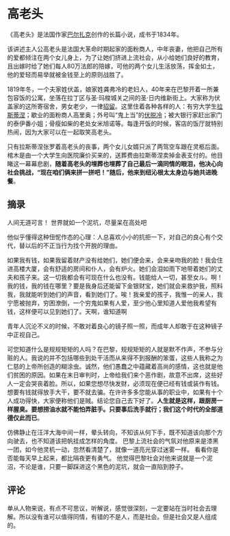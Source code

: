 # 高老头

《高老头》是法国作家[巴尔扎克](https://baike.baidu.com/item/巴尔扎克/38414?fromModule=lemma_inlink)创作的长篇小说，成书于1834年。

该讲述主人公高老头是法国大革命时期起家的面粉商人，中年丧妻，他把自己所有的爱都倾注在两个女儿身上，为了让她们挤进上流社会，从小给她们良好的教育，且出嫁时给了她们每人80万法郎的陪嫁，可他的两个女儿生活放荡，挥金如土，他的爱轻而易举就被金钱至上的原则战胜了。

1819年冬，一个夫家姓伏盖，娘家姓龚弗冷的老妇人，40年来在巴黎开着一所兼包容饭的公寓，坐落在拉丁区与圣·玛梭城关之间的圣·日内维新街上。大家称为伏盖家的这所寄宿舍，男女老少，一律[招留](https://baike.baidu.com/item/招留/0?fromModule=lemma_inlink)。这里住着各种各样的人：有穷大学生[拉斯蒂涅](https://baike.baidu.com/item/拉斯蒂涅/0?fromModule=lemma_inlink)；歇业的面粉商人高里奥；外号叫“鬼上当”的[伏脱冷](https://baike.baidu.com/item/伏脱冷/0?fromModule=lemma_inlink)；被大银行家赶出家门的泰伊番小姐；骨瘦如柴的老处女米旭诺等。每逢开饭的时候，客店的饭厅就特别热闹，因为大家可以在一起取笑高老头。

只有拉斯蒂涅张罗着高老头的丧事，两个女儿女婿只派了两驾空车跟在灵柩后面。棺木是由一个大学生向医院廉价买来的，送葬费由拉斯蒂涅卖掉金表支付的。他目睹这一幕幕悲剧，**随着高老头的埋葬也埋葬了自己最后一滴同情的眼泪，他决心向社会挑战，“现在咱们俩来拼一拼吧！”随后，他来到纽沁根太太身边与她共进晚餐**。

## 摘录

人间无道可言！ 世界就如一个泥坑，尽量呆在高处吧

他似乎懂得这种忸怩作态的心理：人总喜欢小小的抗拒一下，对自己的良心有个交代，替以后的不正当行为找个开脱的理由。

如果我有钱，如果我留着财产没有给她们，她们便会来，会来亲吻我的脸！我会住进高楼大厦，会有舒适的房间和仆人，会有炉火。她们会泪如雨下地带着她们的丈夫和孩子来。这一切我都会有可现在什么也没有。钱能给人一切，甚至女ル。啊！我的钱，我的钱在哪里？要是我身后还能留下金银财宝，她们就会来救护我，照料我，我就能听到她们的声音，看到她们了。唉！我亲爱的孩子，我惟一的亲人，我宁愿被抛弃，穷困潦倒，一个穷鬼如果有人爱，至少他心里知道人爱他我希望有钱，这样便可以见到她们了。天啊，谁知道啊

青年人沉沦不义的时候，不敢对着良心的镜子照一照，而成年人却敢于在这种镜子中正视自己。

可您知道什么是规规矩矩的人吗？在巴黎，规规矩矩的人就是默不作声，不参与分赃的人。我说的并不包括哪些到处干活而从来得不到报酬的笨蛋，这些人我称之为仁慈的上帝所创造的糊涂虫。诚然，他们愚蠢之中蕴藏着高尚的感情，这也就是他们贫困的原因。如果在末日审判时，上帝给我们来个恶作剧，故意不出席，这些好人一定会哭丧着脸。所以，如果您想尽快发财，必须现在便已经有钱或装作有钱。想要有钱就得放手大干，要不就去骗。在许许多多您能从事的职业中，如果有十个人成功得快，大家便称他们是贼。结论您自己去下好了。**人生就是这样，跟厨房一样腥臭。要想捞油水就不能怕弄脏手。只要事后洗手就行；我们这个时代的全部道德仅此而已**。

仿佛静止在汪洋大海中间一样，晕头转向，不知该从何下手，既不知道该向那个方向驶去，也不知道该把帆挂成怎样的角度。 巴黎上流社会的气氛对他原来是漆黑一团，如今他灵机一动，忽然看清楚了，就像一道亮光穿过迷雾一样。 看看你是否能每天早上起来，都比隔夜更有勇气。 他觉得巴黎社会对他来说就是一个泥沼，不论是谁，只要一脚踩进这个黑色的泥坑，就会一直陷到脖子。

## 评论

单从人物来说，有点不可思议，听解说，感觉很深刻，一定要站在当时社会去理解。所以没有谁可以值得同情，有错的不是人，而是社会。但是社会又是人组成的。